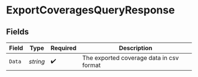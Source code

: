 # ExportCoveragesQueryResponse


## Fields

| Field                                    | Type                                     | Required                                 | Description                              |
| ---------------------------------------- | ---------------------------------------- | ---------------------------------------- | ---------------------------------------- |
| `Data`                                   | *string*                                 | :heavy_check_mark:                       | The exported coverage data in csv format |